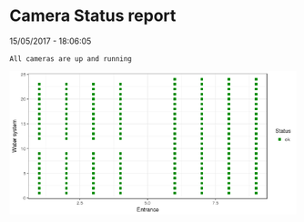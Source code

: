 Camera Status report
================
15/05/2017 - 18:06:05

    All cameras are up and running

![](camreport_files/figure-markdown_github/unnamed-chunk-2-1.png)
